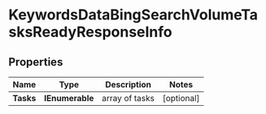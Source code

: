 # KeywordsDataBingSearchVolumeTasksReadyResponseInfo


## Properties

| Name | Type | Description | Notes |
|------------ | ------------- | ------------- | -------------|
**Tasks** | **IEnumerable<KeywordsDataBingSearchVolumeTasksReadyTaskInfo>** | array of tasks |[optional]|